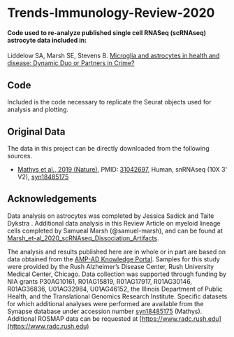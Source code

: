 # Trends-Immunology-Review-2020


#### Code used to re-analyze published single cell RNASeq (scRNAseq) astrocyte data included in:
Liddelow SA, Marsh SE, Stevens B. [Microglia and astrocytes in health and disease: Dynamic Duo or Partners in Crime?](citation)


## Code
Included is the code necessary to replicate the Seurat objects used for analysis and plotting.


## Original Data
The data in this project can be directly downloaded from the following sources.

- [Mathys et al., 2019 (Nature)](https://www.nature.com/articles/s41586-019-1195-2), PMID: [31042697](https://pubmed.ncbi.nlm.nih.gov/31042697/), Human, snRNAseq (10X 3' V2), [syn18485175](https://adknowledgeportal.synapse.org/Explore/Studies/DetailsPage?Study=syn18485175)


## Acknowledgements
Data analysis on astrocytes was completed by Jessica Sadick and Taite Dykstra .
Additional data analysis in this Review Article on myeloid lineage cells completed by Samueal Marsh (@samuel-marsh), and can be found at [Marsh_et-al_2020_scRNAseq_Dissociation_Artifacts](https://github.com/samuel-marsh/Marsh_et-al_2020_scRNAseq_Dissociation_Artifacts).

The analysis and results published here are in whole or in part are based on data obtained from the [AMP-AD Knowledge Portal](https://adknowledgeportal.synapse.org/). Samples for this study were provided by the Rush Alzheimer’s Disease Center, Rush University Medical Center, Chicago. Data collection was supported through funding by NIA grants P30AG10161, R01AG15819, R01AG17917, R01AG30146, R01AG36836, U01AG32984, U01AG46152, the Illinois Department of Public Health, and the Translational Genomics Research Institute.
Specific datasets for which additional analyses were performed are available from the Synapse database under accession number [syn18485175](https://adknowledgeportal.synapse.org/Explore/Studies/DetailsPage?Study=syn18485175) (Mathys).  Additional ROSMAP data can be requested at [https://www.radc.rush.edu](https://www.radc.rush.edu)
